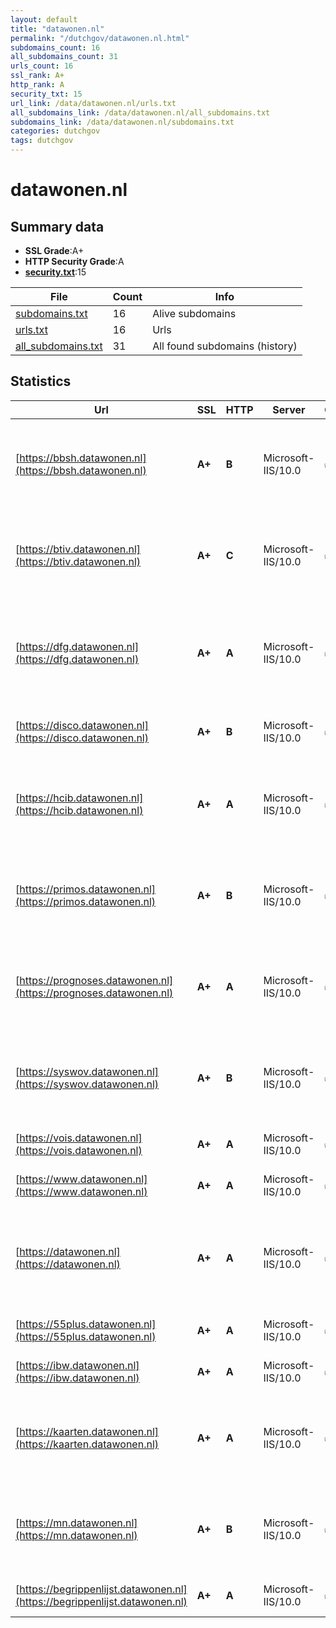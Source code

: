 ```yaml
---
layout: default
title: "datawonen.nl"
permalink: "/dutchgov/datawonen.nl.html"
subdomains_count: 16
all_subdomains_count: 31
urls_count: 16
ssl_rank: A+
http_rank: A
security_txt: 15
url_link: /data/datawonen.nl/urls.txt
all_subdomains_link: /data/datawonen.nl/all_subdomains.txt
subdomains_link: /data/datawonen.nl/subdomains.txt
categories: dutchgov
tags: dutchgov
---
```



# datawonen.nl
## Summary data


 - **SSL Grade**:A+
 - **HTTP Security Grade**:A
 - **[security.txt](https://www.digitaleoverheid.nl/nieuws/standaard-security-txt-nu-verplicht-voor-overheid/)**:15


| File       | Count | Info |
|------------|-------|------|
|[subdomains.txt](/DutchGovScope/data/datawonen.nl/subdomains.txt)|16|Alive subdomains|
|[urls.txt](/DutchGovScope/data/datawonen.nl/urls.txt)|16|Urls|
|[all_subdomains.txt](/DutchGovScope/data/datawonen.nl/all_subdomains.txt)|31|All found subdomains (history)|


## Statistics


| Url | SSL | HTTP | Server | Cookie | HSTS | CORS | CTO | CSP | XFO | XXP | RP |FP| Tech |Title |
|--------|-------|-------|------|------|------|------|------|------|------|------|------|------|------|------|
|[https://bbsh.datawonen.nl](https://bbsh.datawonen.nl)| **A+**| **B**|Microsoft-IIS/10.0|:white_check_mark: |:white_check_mark: | | |:warning: | | :white_check_mark: | :white_check_mark: | |Amazon S3 Amazon Web Services Azure Edge Network HSTS IIS:10.0 Microsoft ASP.NET MyFonts Windows Server|Jive|
|[https://btiv.datawonen.nl](https://btiv.datawonen.nl)| **A+**| **C**|Microsoft-IIS/10.0|:white_check_mark: |:white_check_mark: | :warning:| |:warning: | | :white_check_mark: | :white_check_mark: | |Amazon S3 Amazon Web Services Azure Edge Network HSTS IIS:10.0 Microsoft ASP.NET MyFonts Windows Server|BTiV Monitor|
|[https://dfg.datawonen.nl](https://dfg.datawonen.nl)| **A+**| **A**|Microsoft-IIS/10.0|:white_check_mark: |:white_check_mark: | | |:warning: | :white_check_mark: | :white_check_mark: | :white_check_mark: | |Amazon S3 Amazon Web Services Azure Edge Network HSTS IIS:10.0 Microsoft ASP.NET:4.0.30319 MyFonts Windows Server|Findo - Data Fin...|
|[https://disco.datawonen.nl](https://disco.datawonen.nl)| **A+**| **B**|Microsoft-IIS/10.0|:white_check_mark: |:white_check_mark: | | | | :white_check_mark: | :white_check_mark: | :white_check_mark: | |Bootstrap:4.1.3 HSTS IIS:10.0 Microsoft ASP.NET Windows Server|DISCO Data Infor...|
|[https://hcib.datawonen.nl](https://hcib.datawonen.nl)| **A+**| **A**|Microsoft-IIS/10.0|:white_check_mark: |:white_check_mark: | | |:warning: | :white_check_mark: | :white_check_mark: | :white_check_mark: | |Amazon S3 Amazon Web Services Azure Edge Network HSTS IIS:10.0 Microsoft ASP.NET MyFonts Windows Server|Jive|
|[https://primos.datawonen.nl](https://primos.datawonen.nl)| **A+**| **B**|Microsoft-IIS/10.0|:white_check_mark: |:white_check_mark: | | |:warning: | | :white_check_mark: | :white_check_mark: | |Amazon S3 Amazon Web Services Azure Edge Network HSTS IIS:10.0 Microsoft ASP.NET MyFonts Windows Server|Primos datawonen|
|[https://prognoses.datawonen.nl](https://prognoses.datawonen.nl)| **A+**| **A**|Microsoft-IIS/10.0|:white_check_mark: |:white_check_mark: | | |:warning: | :white_check_mark: | :white_check_mark: | :white_check_mark: | |Amazon S3 Amazon Web Services Azure Edge Network HSTS IIS:10.0 Microsoft ASP.NET MyFonts Windows Server|Jive|
|[https://syswov.datawonen.nl](https://syswov.datawonen.nl)| **A+**| **B**|Microsoft-IIS/10.0|:white_check_mark: |:white_check_mark: | | |:warning: | | :white_check_mark: | :white_check_mark: | |Amazon S3 Amazon Web Services Azure Edge Network HSTS IIS:10.0 Microsoft ASP.NET MyFonts Windows Server|Jive|
|[https://vois.datawonen.nl](https://vois.datawonen.nl)| **A+**| **A**|Microsoft-IIS/10.0|:white_check_mark: |:white_check_mark: | | |:warning: | :white_check_mark: | :white_check_mark: | :white_check_mark: | |HSTS IIS:10.0 Microsoft ASP.NET Windows Server|Document Moved|
|[https://www.datawonen.nl](https://www.datawonen.nl)| **A+**| **A**|Microsoft-IIS/10.0|:white_check_mark: |:white_check_mark: | | |:warning: | :white_check_mark: | :white_check_mark: | :white_check_mark: | |HSTS IIS:10.0 Microsoft ASP.NET Windows Server|Document Moved|
|[https://datawonen.nl](https://datawonen.nl)| **A+**| **A**|Microsoft-IIS/10.0|:white_check_mark: |:white_check_mark: | | |:warning: | :white_check_mark: | :white_check_mark: | :white_check_mark: | |Amazon S3 Amazon Web Services Azure Edge Network HSTS IIS:10.0 Microsoft ASP.NET:4.0.30319 MyFonts Windows Server|Home - Datawonen|
|[https://55plus.datawonen.nl](https://55plus.datawonen.nl)| **A+**| **A**|Microsoft-IIS/10.0|:white_check_mark: |:white_check_mark: | | |:warning: | :white_check_mark: | :white_check_mark: | :white_check_mark: | |HSTS IIS:10.0 Microsoft ASP.NET Windows Server|Document Moved|
|[https://ibw.datawonen.nl](https://ibw.datawonen.nl)| **A+**| **A**|Microsoft-IIS/10.0|:white_check_mark: |:white_check_mark: | | |:warning: | :white_check_mark: | :white_check_mark: | :white_check_mark: | |HSTS IIS:10.0 Microsoft ASP.NET Windows Server|Document Moved|
|[https://kaarten.datawonen.nl](https://kaarten.datawonen.nl)| **A+**| **A**|Microsoft-IIS/10.0|:white_check_mark: |:white_check_mark: | | |:warning: | :white_check_mark: | :white_check_mark: | :white_check_mark: | |Amazon S3 Amazon Web Services Azure Edge Network HSTS IIS:10.0 Microsoft ASP.NET MyFonts Windows Server|Jive|
|[https://mn.datawonen.nl](https://mn.datawonen.nl)| **A+**| **B**|Microsoft-IIS/10.0|:white_check_mark: |:white_check_mark: | | |:warning: | | :white_check_mark: | :white_check_mark: | |Amazon S3 Amazon Web Services Azure Edge Network HSTS IIS:10.0 Microsoft ASP.NET MyFonts Windows Server|Monitor Woningbo...|
|[https://begrippenlijst.datawonen.nl](https://begrippenlijst.datawonen.nl)| **A+**| **A**|Microsoft-IIS/10.0|:white_check_mark: |:white_check_mark: | | |:warning: | :white_check_mark: | :white_check_mark: | :white_check_mark: | |HSTS IIS:10.0 Microsoft ASP.NET Windows Server|Document Moved|

